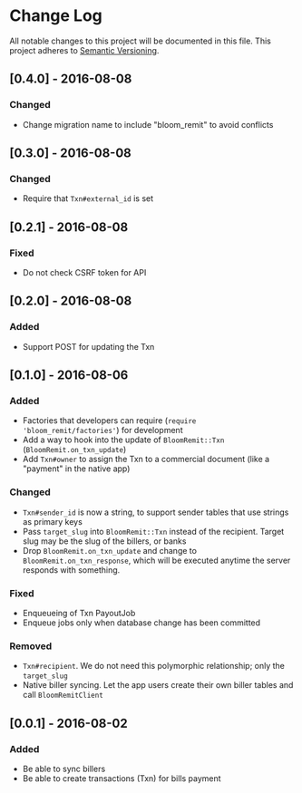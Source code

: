 # Change Log
All notable changes to this project will be documented in this file.
This project adheres to [Semantic Versioning](http://semver.org/).

## [0.4.0] - 2016-08-08
### Changed
- Change migration name to include "bloom_remit" to avoid conflicts

## [0.3.0] - 2016-08-08
### Changed
- Require that `Txn#external_id` is set

## [0.2.1] - 2016-08-08
### Fixed
- Do not check CSRF token for API

## [0.2.0] - 2016-08-08
### Added
- Support POST for updating the Txn

## [0.1.0] - 2016-08-06
### Added
- Factories that developers can require (`require 'bloom_remit/factories'`) for development
- Add a way to hook into the update of `BloomRemit::Txn` (`BloomRemit.on_txn_update`)
- Add `Txn#owner` to assign the Txn to a commercial document (like a "payment" in the native app)

### Changed
- `Txn#sender_id` is now a string, to support sender tables that use strings as primary keys
- Pass `target_slug` into `BloomRemit::Txn` instead of the recipient. Target slug may be the slug of the billers, or banks
- Drop `BloomRemit.on_txn_update` and change to `BloomRemit.on_txn_response`, which will be executed anytime the server responds with something.

### Fixed
- Enqueueing of Txn PayoutJob
- Enqueue jobs only when database change has been committed

### Removed
- `Txn#recipient`. We do not need this polymorphic relationship; only the `target_slug`
- Native biller syncing. Let the app users create their own biller tables and call `BloomRemitClient`

## [0.0.1] - 2016-08-02
### Added
- Be able to sync billers
- Be able to create transactions (Txn) for bills payment

